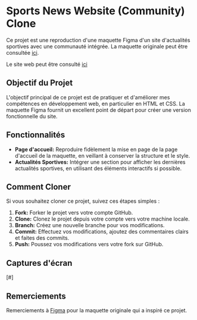 # Sports News Website (Community) Clone

Ce projet est une reproduction d'une maquette Figma d'un site d'actualités sportives avec une communauté intégrée. La maquette originale peut être consultée [ici](https://www.figma.com/file/jIOwJUHE20VSykIJucrIeP/Sports-news-websites-(Community)?type=design&node-id=0%3A1&mode=design&t=37p3aweBImG8x7Te-1).

Le site web peut être consulté [ici](https://thunderous-gumption-834005.netlify.app/)

## Objectif du Projet

L'objectif principal de ce projet est de pratiquer et d'améliorer mes compétences en développement web, en particulier en HTML et CSS. La maquette Figma fournit un excellent point de départ pour créer une version fonctionnelle du site.

## Fonctionnalités

- **Page d'accueil:** Reproduire fidèlement la mise en page de la page d'accueil de la maquette, en veillant à conserver la structure et le style.
- **Actualités Sportives:** Intégrer une section pour afficher les dernières actualités sportives, en utilisant des éléments interactifs si possible.

## Comment Cloner

Si vous souhaitez cloner ce projet, suivez ces étapes simples :

1. **Fork:** Forker le projet vers votre compte GitHub.
2. **Clone:** Clonez le projet depuis votre compte vers votre machine locale.
3. **Branch:** Créez une nouvelle branche pour vos modifications.
4. **Commit:** Effectuez vos modifications, ajoutez des commentaires clairs et faites des commits.
5. **Push:** Poussez vos modifications vers votre fork sur GitHub.

## Captures d'écran

[#]

## Remerciements
Remerciements à [Figma](https://www.figma.com/) pour la maquette originale qui a inspiré ce projet.
